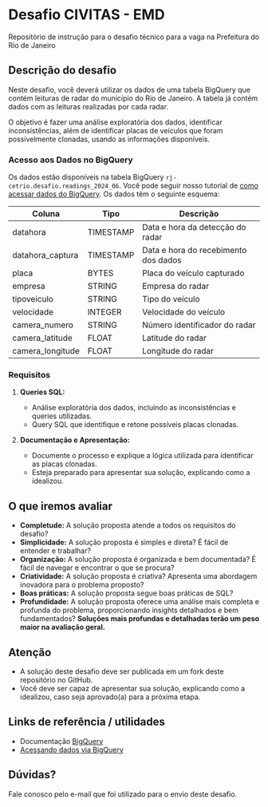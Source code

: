 # Desafio CIVITAS - EMD

Repositório de instrução para o desafio técnico para a vaga na Prefeitura do Rio de Janeiro

## Descrição do desafio

Neste desafio, você deverá utilizar os dados de uma tabela BigQuery que contém leituras de radar do município do Rio de Janeiro. A tabela já contém dados com as leituras realizadas por cada radar.

O objetivo é fazer uma análise exploratória dos dados, identificar inconsistências, além de identificar placas de veículos que foram possivelmente clonadas, usando as informações disponíveis. 

### Acesso aos Dados no BigQuery

Os dados estão disponíveis na tabela BigQuery `rj-cetrio.desafio.readings_2024_06`. Você pode seguir nosso tutorial de [como acessar dados do BigQuery](https://docs.dados.rio/tutoriais/como-acessar-dados/#acessando-dados-via-bigquery). Os dados têm o seguinte esquema:

| Coluna           | Tipo       | Descrição                                 |
|------------------|------------|-------------------------------------------|
| datahora         | TIMESTAMP  | Data e hora da detecção do radar          |
| datahora_captura | TIMESTAMP  | Data e hora do recebimento dos dados      |
| placa            | BYTES      | Placa do veículo capturado                |
| empresa          | STRING     | Empresa do radar                          |
| tipoveiculo      | STRING     | Tipo do veículo                           |
| velocidade       | INTEGER    | Velocidade do veículo                     |
| camera_numero    | STRING     | Número identificador do radar             |
| camera_latitude  | FLOAT      | Latitude do radar                         |
| camera_longitude | FLOAT      | Longitude do radar                        |


### Requisitos

1. **Queries SQL:**
    - Análise exploratória dos dados, incluindo as inconsistências e queries utilizadas.
    - Query SQL que identifique e retone possíveis placas clonadas.

2. **Documentação e Apresentação:**
    - Documente o processo e explique a lógica utilizada para identificar as placas clonadas.
    - Esteja preparado para apresentar sua solução, explicando como a idealizou.

## O que iremos avaliar

- **Completude:** A solução proposta atende a todos os requisitos do desafio?
- **Simplicidade:** A solução proposta é simples e direta? É fácil de entender e trabalhar?
- **Organização:** A solução proposta é organizada e bem documentada? É fácil de navegar e encontrar o que se procura?
- **Criatividade:** A solução proposta é criativa? Apresenta uma abordagem inovadora para o problema proposto?
- **Boas práticas:** A solução proposta segue boas práticas de SQL?
- **Profundidade:** A solução proposta oferece uma análise mais completa e profunda do problema, proporcionando insights detalhados e bem fundamentados? **Soluções mais profundas e detalhadas terão um peso maior na avaliação geral.**

## Atenção

- A solução deste desafio deve ser publicada em um fork deste repositório no GitHub.
- Você deve ser capaz de apresentar sua solução, explicando como a idealizou, caso seja aprovado(a) para a próxima etapa.

## Links de referência / utilidades

- Documentação [BigQuery](https://cloud.google.com/bigquery/docs)
- [Acessando dados via BigQuery](https://docs.dados.rio/tutoriais/como-acessar-dados/#acessando-dados-via-bigquery)

## Dúvidas?

Fale conosco pelo e-mail que foi utilizado para o envio deste desafio.
